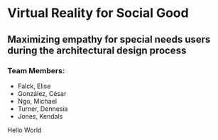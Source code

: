 

# Virtual Reality for Social Good
## Maximizing empathy for special needs users during the architectural design process
### Team Members:
* Falck, Elise
* González, César
* Ngo, Michael
* Turner, Dennesia
* Jones, Kendals

Hello World

